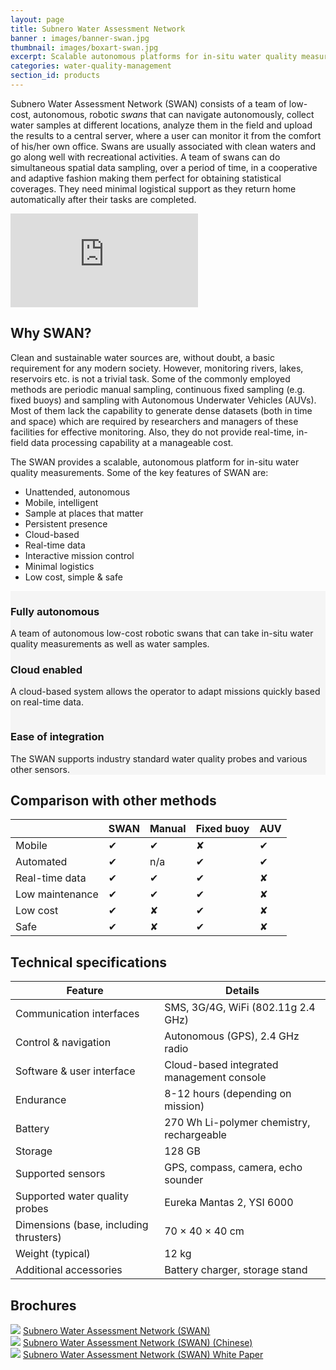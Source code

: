 ```yaml
---
layout: page
title: Subnero Water Assessment Network
banner : images/banner-swan.jpg
thumbnail: images/boxart-swan.jpg
excerpt: Scalable autonomous platforms for in-situ water quality measurements
categories: water-quality-management
section_id: products
---
```


Subnero Water Assessment Network (SWAN) consists of a team of low-cost, autonomous, robotic _swans_ that can navigate autonomously, collect water samples at different locations, analyze them in the field and upload the results to a central server, where a user can monitor it from the comfort of his/her own office. Swans are usually associated with clean waters and go along well with recreational activities. A team of swans can do simultaneous spatial data sampling, over a period of time, in a cooperative and adaptive fashion making them perfect for obtaining statistical coverages. They need minimal logistical support as they return home automatically after their tasks are completed.

<div class="flex-video">
<iframe src="https://www.youtube.com/embed/ea0CNGSMBU8" frameborder="0" allow="autoplay; encrypted-media" allowfullscreen></iframe>
</div>

## Why SWAN?

Clean and sustainable water sources are, without doubt, a basic requirement for any modern society. However, monitoring rivers, lakes, reservoirs etc. is not a trivial task. Some of the commonly employed methods are periodic manual sampling, continuous fixed sampling (e.g. fixed buoys) and sampling with Autonomous Underwater Vehicles (AUVs). Most of them lack the capability to generate dense datasets (both in time and space) which are required by researchers and managers of these facilities for effective monitoring. Also, they do not provide real-time, in-field data processing capability at a manageable cost.

The SWAN provides a scalable, autonomous platform for in-situ water quality measurements. Some of the key features of SWAN are:

- Unattended, autonomous
- Mobile, intelligent
- Sample at places that matter
- Persistent presence
- Cloud-based
- Real-time data
- Interactive mission control
- Minimal logistics
- Low cost, simple & safe

<div class='full' style='background: #f5f5f5'>

  <div class ='media product' >
    <img class = "align-self-start mr-3" alt="" src="{{site.baseurl}}/images/boxart-autonomous.jpg"/>    
    <div class='media-body product product-content'>
    <h3 style="text-transform: none;">Fully autonomous</h3>
        <p>A team of autonomous low-cost robotic swans that can take in-situ water quality measurements as well as water samples.</p>
    </div>
  </div>

  <div class ='media product post' style='background: #f5f5f5' >   
    <div class='media-body product product-content' style='background: #f5f5f5'>
   <h3 style="text-transform: none;">Cloud enabled</h3>
          <p>A cloud-based system allows the operator to adapt missions quickly based on real-time data.</p>
    </div>
    <img class = "ml-3" alt="" src="{{site.baseurl}}/images/boxart-cloud.jpg"/> 
  </div>

  <div class ='media product' >
    <img class = "align-self-start mr-3" alt="" src="{{site.baseurl}}/images/boxart-ease.jpg"/>    
    <div class='media-body product product-content'>
   <h3 style="text-transform: none;">Ease of integration</h3>
          <p>The SWAN supports industry standard water quality probes and various other sensors.</p>
    </div>
  </div>
</div>
<div class='two spacing'></div>


## Comparison with other methods

|                 |  SWAN |   Manual |   Fixed buoy |  AUV |
| --------------- | ----- | -------- | ------------ | ---- |
| Mobile          |  ✔    |   ✔      |   ✘          |  ✔   |
| Automated       |  ✔    |   n/a    |   ✔          |  ✔   |
| Real-time data  |  ✔    |   ✔      |   ✔          |  ✘   |
| Low maintenance |  ✔    |   ✔      |   ✔          |  ✘   |
| Low cost        |  ✔    |   ✘      |   ✔          |  ✘   |
| Safe            |  ✔    |   ✘      |   ✔          |  ✘   |


<div class='two spacing'></div>

## Technical specifications

| Feature                                | Details                                   |
| -------------------------------------- | ----------------------------------------- |
| Communication interfaces               | SMS, 3G/4G, WiFi (802.11g 2.4 GHz)        |
| Control & navigation                   | Autonomous (GPS), 2.4 GHz radio           |
| Software & user interface              | Cloud-based integrated management console |
| Endurance                              | 8-12 hours (depending on mission)         |
| Battery                                | 270 Wh Li-polymer chemistry, rechargeable |
| Storage                                | 128 GB                                    |
| Supported sensors                      | GPS, compass, camera, echo sounder        |
| Supported water quality probes         | Eureka Mantas 2, YSI 6000                 |
| Dimensions (base, including thrusters) | 70 × 40 × 40 cm                           |
| Weight (typical)                       | 12 kg                                     |
| Additional accessories                 | Battery charger, storage stand            |

## Brochures
<div class="brochure-container">
  <a href="{{site.baseurl}}/brochures/subnero-swan.pdf"><img class="brochure-thumb" src="{{site.baseurl}}/brochures/swan.jpg"></a>
  <a href="{{site.baseurl}}/brochures/subnero-swan.pdf" target="_blank">Subnero Water Assessment Network (SWAN)</a>
</div>
<div class="brochure-container">
  <a href="{{site.baseurl}}/brochures/SWAN_Brochure_Chinese_v3.1.pdf"><img class="brochure-thumb" src="{{site.baseurl}}/brochures/swan.jpg"></a>
  <a href="{{site.baseurl}}/brochures/SWAN_Brochure_Chinese_v3.1.pdf" target="_blank">Subnero Water Assessment Network (SWAN) (Chinese)</a>
</div>
<div class="brochure-container">
  <a href="{{site.baseurl}}/brochures/SWAN-White-paper.pdf"><img class="brochure-thumb" src="{{site.baseurl}}/brochures/white-paper.jpg"></a>
  <a href="{{site.baseurl}}/brochures/SWAN-White-paper.pdf" target="_blank">Subnero Water Assessment Network (SWAN) White Paper</a>
</div>
